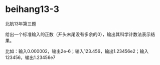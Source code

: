 # beihang13-3
北航13年第三题

给出一个标准输入的正数（开头末尾没有多余的0），输出其科学计数法表示结果。

比如：输入0.000002，输出2e-6；输入123.456，输出1.23456e2；输入123456，输出1.23456e7
